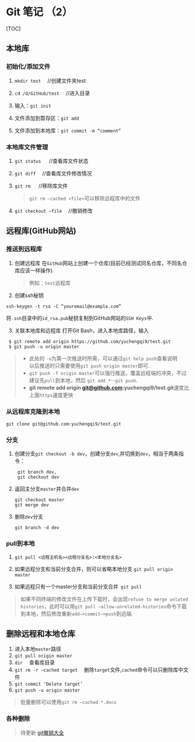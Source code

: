 
# Git 笔记 （2） #

[TOC]

## 本地库 ##
### 初始化/添加文件 ###


1. `mkdir test`  &emsp;//创建文件夹test

2. `cd /d/GitHub/test` &emsp;//进入目录

3. 输入：`git init`
 
4. 文件添加到暂存区：`git add `

5. 文件添加到本地库：`git commit -m “comment”`

### 本地库文件管理  ###
1. `git status` &emsp; //查看库文件状态


2. `git diff`&emsp; //查看库文件修改情况

3. `git rm` &emsp; //移除库文件
    > `git rm —cached <file>`可以移除远程库中的文件
    
4. `git checkout —file`&emsp; //撤销修改

## 远程库(GitHub网站) ##
### 推送到远程库 ###

1. 创建远程库
在`GitHub`网站上创建一个仓库(目前已经测试同名仓库，不同名仓库应该一样操作).
   >例如：`test`远程库

2. 创建ssh秘钥
  ```
  ssh-keygen -t rsa -C “youremail@example.com” 
  ```
   将`.ssh`目录中的`id_rsa.pub`秘钥复制到GitHub网站的`SSH Keys`中.


3. 关联本地库和远程库
打开Git Bash，进入本地库路径，输入 
```
 $ git remote add origin https://github.com/yuchengqi9/test.git
 $ git push -u origin master
```

> - 此处的 `-u`为第一次推送时所需，可以通过`git help push`查看说明</br>
以后推送时只需要使用`git push origin master`即可.
> - `git push -f origin master`可以强行推送，覆盖远程端的冲突，不过建议先`pull`到本地，然后 `git add *`···`git push`. 
> - **git remote add origin git@github.com:yuchengqi9/test.git**速度比上面`https`速度更快


### 从远程库克隆到本地  ###
```
git clone git@github.com:yuchengqi9/test.git
```
### 分支 ###
1. 创建分支```git checkout -b dev```，创建分支`dev`,并切换到`dev`，相当于两条指令：
   ```
    git branch dev,
    git checkout dev
   ```


2. 返回主分支`master`并合并`dev`
   ```
   git checkout master
   git merge dev
   ```


3. 删除`dev`分支
   ```git
   git branch -d dev
   ```
### pull到本地 ###
1. `git pull <远程主机名><远程分支名>:<本地分支名>`
 
2. 如果远程分支和当前分支合并，则可以省略本地分支 `git pull origin master`

3. 如果远程只有一个master分支和当前分支合并` git pull`
>如果不同终端的修改文件在上传下载时，会出现`refuse to merge unlated histories`，此时可以用`git pull —allow-unrelated-histories`命令下载到本地，然后修改重新`add—>commit—>push`到远端.

## 删除远程和本地仓库  ##
1. 进入本地`master`路径</br>
2. `git pull origin master`
3. `dir` &emsp;查看库目录
4. `git rm -r —cached target`&emsp; 删除`target`文件,`cached`命令可以只删除库中文件
5. `git commit ‘Delete target’`
6. `git push -u origin master`

>批量删除可以使用`git rm —cached *.docx `

### 各种删除 ###
>待更新
[git撤销大全](https://blog.csdn.net/bdss58/article/details/50363830)